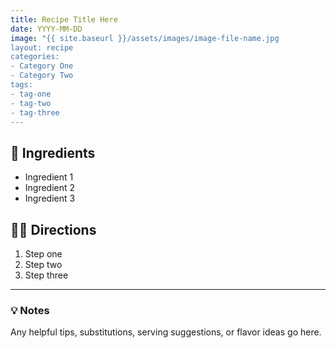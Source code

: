 ```yaml
---
title: Recipe Title Here
date: YYYY-MM-DD
image: "{{ site.baseurl }}/assets/images/image-file-name.jpg
layout: recipe
categories:
- Category One
- Category Two
tags:
- tag-one
- tag-two
- tag-three
---
```


## 🧾 Ingredients

- Ingredient 1
- Ingredient 2
- Ingredient 3

## 👩‍🍳 Directions

1. Step one
2. Step two
3. Step three


---

### 💡 Notes

Any helpful tips, substitutions, serving suggestions, or flavor ideas go here.
